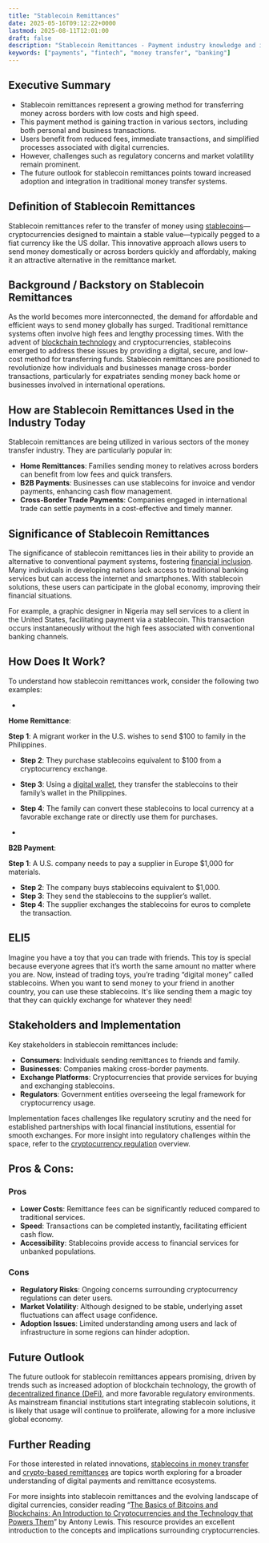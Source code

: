 ```yaml
---
title: "Stablecoin Remittances"
date: 2025-05-16T09:12:22+0000
lastmod: 2025-08-11T12:01:00
draft: false
description: "Stablecoin Remittances - Payment industry knowledge and insights"
keywords: ["payments", "fintech", "money transfer", "banking"]
---
```


## Executive Summary

- Stablecoin remittances represent a growing method for transferring money across borders with low costs and high speed.
- This payment method is gaining traction in various sectors, including both personal and business transactions.
- Users benefit from reduced fees, immediate transactions, and simplified processes associated with digital currencies.
- However, challenges such as regulatory concerns and market volatility remain prominent.
- The future outlook for stablecoin remittances points toward increased adoption and integration in traditional money transfer systems.

## Definition of Stablecoin Remittances
Stablecoin remittances refer to the transfer of money using [stablecoins](https://faisalkhanllc.xyz/resources/payments-wiki/s/what-is-a-stablecoin/)—cryptocurrencies designed to maintain a stable value—typically pegged to a fiat currency like the US dollar. This innovative approach allows users to send money domestically or across borders quickly and affordably, making it an attractive alternative in the remittance market.

## Background / Backstory on Stablecoin Remittances
As the world becomes more interconnected, the demand for affordable and efficient ways to send money globally has surged. Traditional remittance systems often involve high fees and lengthy processing times. With the advent of [blockchain technology](https://faisalkhanllc.xyz/resources/payments-wiki/b/blockchain/) and cryptocurrencies, stablecoins emerged to address these issues by providing a digital, secure, and low-cost method for transferring funds. Stablecoin remittances are positioned to revolutionize how individuals and businesses manage cross-border transactions, particularly for expatriates sending money back home or businesses involved in international operations.

## How are Stablecoin Remittances Used in the Industry Today
Stablecoin remittances are being utilized in various sectors of the money transfer industry. They are particularly popular in:

- **Home Remittances**: Families sending money to relatives across borders can benefit from low fees and quick transfers.
- **B2B Payments**: Businesses can use stablecoins for invoice and vendor payments, enhancing cash flow management.
- **Cross-Border Trade Payments**: Companies engaged in international trade can settle payments in a cost-effective and timely manner.

## Significance of Stablecoin Remittances
The significance of stablecoin remittances lies in their ability to provide an alternative to conventional payment systems, fostering [financial inclusion](https://faisalkhanllc.xyz/resources/payments-wiki/f/what-is-financial-inclusion/). Many individuals in developing nations lack access to traditional banking services but can access the internet and smartphones. With stablecoin solutions, these users can participate in the global economy, improving their financial situations.

For example, a graphic designer in Nigeria may sell services to a client in the United States, facilitating payment via a stablecoin. This transaction occurs instantaneously without the high fees associated with conventional banking channels.

## How Does It Work?
To understand how stablecoin remittances work, consider the following two examples:

- 
**Home Remittance**:

**Step 1**: A migrant worker in the U.S. wishes to send $100 to family in the Philippines.
- **Step 2**: They purchase stablecoins equivalent to $100 from a cryptocurrency exchange.
- **Step 3**: Using a [digital wallet](https://faisalkhanllc.xyz/resources/payments-wiki/d/digital-wallet/), they transfer the stablecoins to their family’s wallet in the Philippines.
- **Step 4**: The family can convert these stablecoins to local currency at a favorable exchange rate or directly use them for purchases.

- 
**B2B Payment**:

**Step 1**: A U.S. company needs to pay a supplier in Europe $1,000 for materials.
- **Step 2**: The company buys stablecoins equivalent to $1,000.
- **Step 3**: They send the stablecoins to the supplier’s wallet.
- **Step 4**: The supplier exchanges the stablecoins for euros to complete the transaction.

## ELI5
Imagine you have a toy that you can trade with friends. This toy is special because everyone agrees that it’s worth the same amount no matter where you are. Now, instead of trading toys, you’re trading “digital money” called stablecoins. When you want to send money to your friend in another country, you can use these stablecoins. It's like sending them a magic toy that they can quickly exchange for whatever they need!

## Stakeholders and Implementation
Key stakeholders in stablecoin remittances include:

- **Consumers**: Individuals sending remittances to friends and family.
- **Businesses**: Companies making cross-border payments.
- **Exchange Platforms**: Cryptocurrencies that provide services for buying and exchanging stablecoins.
- **Regulators**: Government entities overseeing the legal framework for cryptocurrency usage.

Implementation faces challenges like regulatory scrutiny and the need for established partnerships with local financial institutions, essential for smooth exchanges. For more insight into regulatory challenges within the space, refer to the [cryptocurrency regulation](https://faisalkhanllc.xyz/resources/payments-wiki/c/cryptocurrency-regulation/) overview.

## Pros & Cons:
### Pros

- **Lower Costs**: Remittance fees can be significantly reduced compared to traditional services.
- **Speed**: Transactions can be completed instantly, facilitating efficient cash flow.
- **Accessibility**: Stablecoins provide access to financial services for unbanked populations.

### Cons

- **Regulatory Risks**: Ongoing concerns surrounding cryptocurrency regulations can deter users.
- **Market Volatility**: Although designed to be stable, underlying asset fluctuations can affect usage confidence.
- **Adoption Issues**: Limited understanding among users and lack of infrastructure in some regions can hinder adoption.

## Future Outlook
The future outlook for stablecoin remittances appears promising, driven by trends such as increased adoption of blockchain technology, the growth of [decentralized finance (DeFi)](https://faisalkhanllc.xyz/resources/payments-wiki/d/decentralized-finance-defi/), and more favorable regulatory environments. As mainstream financial institutions start integrating stablecoin solutions, it is likely that usage will continue to proliferate, allowing for a more inclusive global economy.

## Further Reading
For those interested in related innovations, [stablecoins in money transfer](https://faisalkhanllc.xyz/resources/payments-wiki/s/stablecoins-in-money-transfer/) and [crypto-based remittances](https://faisalkhanllc.xyz/resources/payments-wiki/c/crypto-based-remittances/) are topics worth exploring for a broader understanding of digital payments and remittance ecosystems.

For more insights into stablecoin remittances and the evolving landscape of digital currencies, consider reading “[The Basics of Bitcoins and Blockchains: An Introduction to Cryptocurrencies and the Technology that Powers Them](https://www.goodreads.com/book/show/40541157-the-basics-of-bitcoins-and-blockchains)” by Antony Lewis. This resource provides an excellent introduction to the concepts and implications surrounding cryptocurrencies.